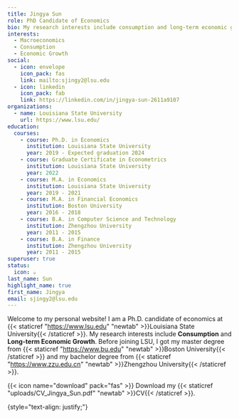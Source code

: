 ```yaml
---
title: Jingya Sun
role: PhD Candidate of Economics
bio: My research interests include consumption and long-term economic growth.
interests:
  - Macroeconomics
  - Consumption
  - Economic Growth
social:
  - icon: envelope
    icon_pack: fas
    link: mailto:sjingy2@lsu.edu
  - icon: linkedin
    icon_pack: fab
    link: https://linkedin.com/in/jingya-sun-2611a9107
organizations:
  - name: Louisiana State University
    url: https://www.lsu.edu/
education:
  courses:
    - course: Ph.D. in Economics
      institution: Louisiana State University
      year: 2019 - Expected graduation 2024
    - course: Graduate Certificate in Econometrics
      institution: Louisiana State University
      year: 2022
    - course: M.A. in Economics
      institution: Louisiana State University
      year: 2019 - 2021
    - course: M.A. in Financial Economics
      institution: Boston University
      year: 2016 - 2018
    - course: B.A. in Computer Science and Technology
      institution: Zhengzhou University
      year: 2011 - 2015
    - course: B.A. in Finance
      institution: Zhengzhou University
      year: 2011 - 2015
superuser: true
status:
  icon: ☕️
last_name: Sun
highlight_name: true
first_name: Jingya
email: sjingy2@lsu.edu
---
```


Welcome to my personal website! I am a Ph.D. candidate of economics at {{< staticref "https://www.lsu.edu" "newtab" >}}Louisiana State University{{< /staticref >}}. My research interests include **Consumption** and **Long-term Economic Growth**. Before joining LSU, I got my master degree from {{< staticref "https://www.bu.edu" "newtab" >}}Boston University{{< /staticref >}} and my bachelor degree from {{< staticref "https://www.zzu.edu.cn" "newtab" >}}Zhengzhou University{{< /staticref >}}.

{{< icon name="download" pack="fas" >}} Download my {{< staticref "uploads/CV_Jingya_Sun.pdf" "newtab" >}}CV{{< /staticref >}}.

{style="text-align: justify;"}
